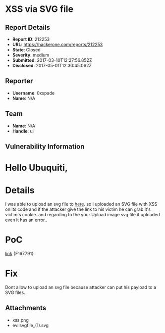 # XSS via SVG file

## Report Details
- **Report ID**: 212253
- **URL**: https://hackerone.com/reports/212253
- **State**: Closed
- **Severity**: medium
- **Submitted**: 2017-03-10T12:27:56.852Z
- **Disclosed**: 2017-05-01T12:30:45.062Z

## Reporter
- **Username**: 0xspade
- **Name**: N/A

## Team
- **Name**: N/A
- **Handle**: ui

## Vulnerability Information
# Hello Ubuquiti,

# Details
I was able to upload an svg file to [here](https://community.ubnt.com/t5/media/gallerypage/user-id/559584). so i uploaded an SVG file with XSS on its code and if the attacker give the link to his victim he can grab it's victim's cookie.
and regarding to the your Upload image svg file it uploaded even it has an error..

# PoC
[link](https://community.ubnt.com/t5/image/serverpage/image-id/0i9D3EF39FC6246359/image-size/thumb/is-preview/true?v=1.0&px=100)
{F167791}

# Fix

Dont allow to upload an svg file because attacker can put his payload to a SVG files.

## Attachments
- xss.png
- evilsvgfile_(1).svg
